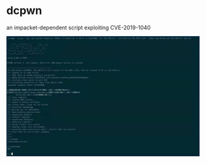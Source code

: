 # dcpwn
an impacket-dependent script exploiting CVE-2019-1040

![Alt text](https://github.com/QAX-A-Team/dcpwn/blob/main/1.jpeg)
